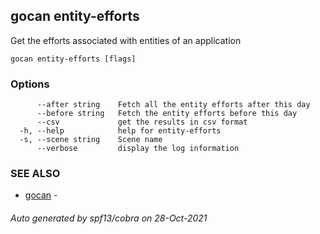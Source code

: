 ## gocan entity-efforts

Get the efforts associated with entities of an application

```
gocan entity-efforts [flags]
```

### Options

```
      --after string    Fetch all the entity efforts after this day
      --before string   Fetch the entity efforts before this day
      --csv             get the results in csv format
  -h, --help            help for entity-efforts
  -s, --scene string    Scene name
      --verbose         display the log information
```

### SEE ALSO

* [gocan](gocan.md)	 - 

###### Auto generated by spf13/cobra on 28-Oct-2021
